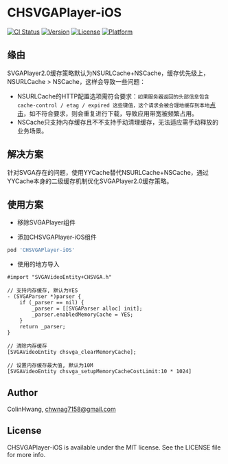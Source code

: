 # CHSVGAPlayer-iOS

[![CI Status](https://img.shields.io/travis/ColinHwang/CHSVGAPlayer-iOS.svg?style=flat)](https://travis-ci.org/ColinHwang/CHSVGAPlayer-iOS)
[![Version](https://img.shields.io/cocoapods/v/CHSVGAPlayer-iOS.svg?style=flat)](https://cocoapods.org/pods/CHSVGAPlayer-iOS)
[![License](https://img.shields.io/cocoapods/l/CHSVGAPlayer-iOS.svg?style=flat)](https://cocoapods.org/pods/CHSVGAPlayer-iOS)
[![Platform](https://img.shields.io/cocoapods/p/CHSVGAPlayer-iOS.svg?style=flat)](https://cocoapods.org/pods/CHSVGAPlayer-iOS)

## 缘由

SVGAPlayer2.0缓存策略默认为NSURLCache+NSCache，缓存优先级上，NSURLCache > NSCache，这样会导致一些问题：

- NSURLCache的HTTP配置选项需符合要求：`如果服务器返回的头部信息包含 cache-control / etag / expired 这些键值，这个请求会被合理地缓存到本地`[点击](https://github.com/yyued/SVGAPlayer-iOS/blob/master/readme.zh.md)，如不符合要求，则会重复进行下载，导致应用带宽被频繁占用。
- NSCache只支持内存缓存且不不支持手动清理缓存，无法适应需手动释放的业务场景。

## 解决方案

针对SVGA存在的问题，使用YYCache替代NSURLCache+NSCache，通过YYCache本身的二级缓存机制优化SVGAPlayer2.0缓存策略。

## 使用方案

- 移除SVGAPlayer组件

- 添加CHSVGAPlayer-iOS组件

```ruby
pod 'CHSVGAPlayer-iOS'
```

- 使用的地方导入

```
#import "SVGAVideoEntity+CHSVGA.h"

// 支持内存缓存, 默认为YES
- (SVGAParser *)parser {
    if (_parser == nil) {
        _parser = [[SVGAParser alloc] init];
        _parser.enabledMemoryCache = YES;
    }
    return _parser;
}

// 清除内存缓存
[SVGAVideoEntity chsvga_clearMemoryCache];

// 设置内存缓存最大值, 默认为10M
[SVGAVideoEntity chsvga_setupMemoryCacheCostLimit:10 * 1024]
```

## Author

ColinHwang, chwnag7158@gmail.com

## License

CHSVGAPlayer-iOS is available under the MIT license. See the LICENSE file for more info.
